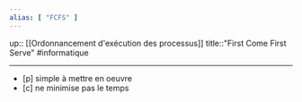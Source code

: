 ```yaml
---
alias: [ "FCFS" ]
---
```

up:: [[Ordonnancement d'exécution des processus]]
title::"First Come First Serve"
#informatique

----

 - [p] simple à mettre en oeuvre
 - [c] ne minimise pas le temps 
